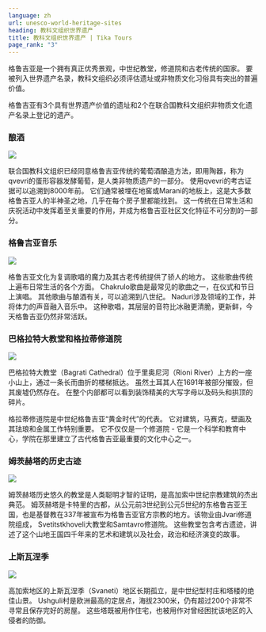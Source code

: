 ```yaml
---
language: zh
url: unesco-world-heritage-sites
heading: 教科文组织世界遗产
title: 教科文组织世界遗产 | Tika Tours
page_rank: "3"
---
```

<div class="row content-row"><!-- 873 (1)-->
<div class="col-xs-12 col-sm-6 col-md-6"><!-- 1198 -->

格鲁吉亚是一个拥有真正优秀景观，中世纪教堂，修道院和古老传统的国家。 要被列入世界遗产名录，教科文组织必须评估遗址或非物质文化习俗具有突出的普遍价值。

</div>

<div class="col-xs-12 col-sm-6 col-md-6"><!-- 1199 -->

格鲁吉亚有3个具有世界遗产价值的遗址和2个在联合国教科文组织非物质文化遗产名录上登记的遗产。

</div>

</div>

<div class="row content-row"><!-- 874 (3)-->
<div class="col-xs-12 col-sm-6 col-md-6"><!-- 1200 -->

### 酿酒


![](/library/content/img27.jpg)

联合国教科文组织已经同意格鲁吉亚传统的葡萄酒酿造方法，即用陶器，称为qvevri的蛋形容器发酵葡萄，是人类非物质遗产的一部分。 使用qvevri的考古证据可以追溯到8000年前。
它们通常被埋在地窖或Marani的地板上，这是大多数格鲁吉亚人的半神圣之地，几乎在每个房子里都能找到。 这一传统在日常生活和庆祝活动中发挥着至关重要的作用，并成为格鲁吉亚社区文化特征不可分割的一部分。

</div>

<div class="col-xs-12 col-sm-6 col-md-6"><!-- 1201 -->

### 格鲁吉亚音乐


![](/library/content/img28.jpg)

格鲁吉亚文化为复调歌唱的魔力及其古老传统提供了骄人的地方。 这些歌曲传统上遍布日常生活的各个方面。 Chakrulo歌曲是最常见的歌曲之一，在仪式和节日上演唱。
其他歌曲与酿酒有关，可以追溯到八世纪。 Naduri涉及领域的工作，并将体力的声音融入音乐中。 这种歌唱，其层层的音符比冰融更清脆，更新鲜，今天格鲁吉亚仍然非常活跃。

</div>

</div>

<div class="row content-row"><!-- 875 (4)-->
<div class="col-xs-12 col-sm-6 col-md-6"><!-- 1202 -->

### 巴格拉特大教堂和格拉蒂修道院


![](/library/content/img24.jpg)

巴格拉特大教堂（Bagrati Cathedral）位于里奥尼河（Rioni River）上方的一座小山上，通过一条长而曲折的楼梯抵达。 虽然土耳其人在1691年被部分摧毁，但其废墟仍然存在。
在整个内部都可以看到装饰精美的大写字母以及码头和拱顶的碎片。

格拉蒂修道院是中世纪格鲁吉亚“黄金时代”的代表。 它对建筑，马赛克，壁画及其珐琅和金属工作特别重要。 它不仅仅是一个修道院 \- 它是一个科学和教育中心，学院在那里建立了古代格鲁吉亚最重要的文化中心之一。

</div>

<div class="col-xs-12 col-sm-6 col-md-6"><!-- 1203 -->

### 姆茨赫塔的历史古迹


![](/library/content/img25.jpg)

姆茨赫塔历史悠久的教堂是人类聪明才智的证明，是高加索中世纪宗教建筑的杰出典范。 姆茨赫塔是卡特里的古都，从公元前3世纪到公元5世纪的东格鲁吉亚王国，也是基督教在337年被宣布为格鲁吉亚官方宗教的地方。该物业由Jvari修道院组成，
Svetitstkhoveli大教堂和Samtavro修道院。 这些教堂包含考古遗迹，讲述了这个山地王国四千年来的艺术和建筑以及社会，政治和经济演变的故事。

</div>

</div>

<div class="row content-row"><!-- 876 (5)-->
<div class="col-xs-12 col-sm-6 col-md-6"><!-- 1204 -->

### 上斯瓦涅季


![](/library/content/img26.jpg)

高加索地区的上斯瓦涅季（Svaneti）地区长期孤立，是中世纪型村庄和塔楼的绝佳山景。 Ushguli村是欧洲最高的定居点，海拔2300米，仍有超过200个非常不寻常且保存完好的房屋。
这些塔既被用作住宅，也被用作对曾经困扰该地区的入侵者的防御。

</div>

<div class="col-xs-12 col-sm-6 col-md-6"><!-- 1205 -->



</div>

</div>
